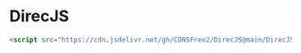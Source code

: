 # DirecJS

```html
<script src="https://cdn.jsdelivr.net/gh/CDNSFree2/DirecJS@main/DirecJS.js"></script>
```
